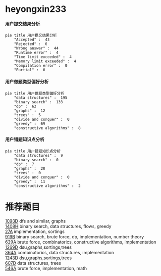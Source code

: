 # heyongxin233

<!-- tabs:start -->



#### **用户提交结果分析**

```mermaid
pie title 用户提交结果分析
    "Accepted" :  43
    "Rejected" :  0
    "Wrong answer" :  44
    "Runtime error" :  4
    "Time limit exceeded" :  4
    "Memory limit exceeded" :  4
    "Compilation error" :  0
    "Partial" :  0
```

#### **用户做题类型偏好分析**

```mermaid
pie title 用户做题类型偏好分析
    "data structures" :  195
    "binary search" :  133
    "dp" :  63
    "graphs" :  12
    "trees" :  5
    "divide and conquer" :  0
    "greedy" :  69
    "constructive algorithms" :  8
```
#### **用户错题知识点分析**

```mermaid
pie title 用户错题知识点分析
    "data structures" :  9
    "binary search" :  0
    "dp" :  7
    "graphs" :  20
    "trees" :  0
    "divide and conquer" :  0
    "greedy" :  11
    "constructive algorithms" :  2
```



<!-- tabs:end -->
# 推荐题目
[1093D](https://codeforces.com/contest/1093/problem/D)		dfs and similar,
                        graphs		  
[1408H](https://codeforces.com/contest/1408/problem/H)		binary search,
                        data structures,
                        flows,
                        greedy		  
[27A](https://codeforces.com/contest/27/problem/A)		implementation,
                        sortings		  
[919B](https://codeforces.com/contest/919/problem/B)		binary search,
                        brute force,
                        dp,
                        implementation,
                        number theory		  
[629A](https://codeforces.com/contest/629/problem/A)		brute force,
                        combinatorics,
                        constructive algorithms,
                        implementation		  
[1269D](https://codeforces.com/contest/1269/problem/D)		dsu,graphs,sortings,trees		  
[364A](https://codeforces.com/contest/364/problem/A)		combinatorics,
                        data structures,
                        implementation		  
[1243D](https://codeforces.com/contest/1243/problem/D)		dsu,graphs,sortings,trees		  
[607D](https://codeforces.com/contest/607/problem/D)		data structures,
                        trees		  
[546A](https://codeforces.com/contest/546/problem/A)		brute force,
                        implementation,
                        math		  
